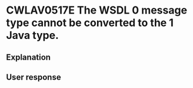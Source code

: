 # CWLAV0517E The WSDL 0 message type cannot be converted to the 1 Java type.

## Explanation

## User response
